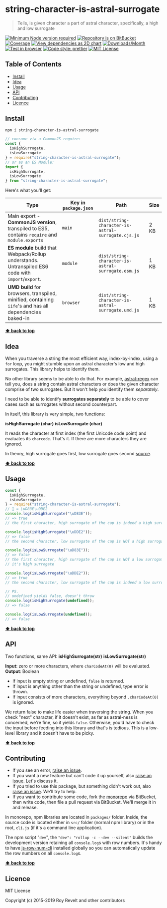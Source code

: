# string-character-is-astral-surrogate

> Tells, is given character a part of astral character, specifically, a high and low surrogate

[![Minimum Node version required][node-img]][node-url]
[![Repository is on BitBucket][bitbucket-img]][bitbucket-url]
[![Coverage][cov-img]][cov-url]
[![View dependencies as 2D chart][deps2d-img]][deps2d-url]
[![Downloads/Month][downloads-img]][downloads-url]
[![Test in browser][runkit-img]][runkit-url]
[![Code style: prettier][prettier-img]][prettier-url]
[![MIT License][license-img]][license-url]

## Table of Contents

- [Install](#markdown-header-install)
- [Idea](#markdown-header-idea)
- [Usage](#markdown-header-usage)
- [API](#markdown-header-api)
- [Contributing](#markdown-header-contributing)
- [Licence](#markdown-header-licence)

## Install

```bash
npm i string-character-is-astral-surrogate
```

```js
// consume via a CommonJS require:
const {
  isHighSurrogate,
  isLowSurrogate
} = require("string-character-is-astral-surrogate");
// or as an ES Module:
import {
  isHighSurrogate,
  isLowSurrogate
} from "string-character-is-astral-surrogate";
```

Here's what you'll get:

| Type                                                                                                    | Key in `package.json` | Path                                               | Size |
| ------------------------------------------------------------------------------------------------------- | --------------------- | -------------------------------------------------- | ---- |
| Main export - **CommonJS version**, transpiled to ES5, contains `require` and `module.exports`          | `main`                | `dist/string-character-is-astral-surrogate.cjs.js` | 2 KB |
| **ES module** build that Webpack/Rollup understands. Untranspiled ES6 code with `import`/`export`.      | `module`              | `dist/string-character-is-astral-surrogate.esm.js` | 1 KB |
| **UMD build** for browsers, transpiled, minified, containing `iife`'s and has all dependencies baked-in | `browser`             | `dist/string-character-is-astral-surrogate.umd.js` | 1 KB |

**[⬆ back to top](#markdown-header-string-character-is-astral-surrogate)**

## Idea

When you traverse a string the most efficient way, index-by-index, using a `for` loop, you might stumble upon an astral character's low and high surrogates. This library helps to identify them.

No other library seems to be able to do that. For example, [astral-regex](https://www.npmjs.com/package/astral-regex) can tell you, does a string contain astral characters or does the given character comprise of two surrogates. But it won't help you identify them _separately_.

I need to be able to identify **surrogates separately** to be able to cover cases such as surrogates without second counterpart.

In itself, this library is very simple, two functions:

**isHighSurrogate (char)**
**isLowSurrogate (char)**

It reads the character at first index (the first Unicode code point) and evaluates its `charcode`. That's it. If there are more characters they are ignored.

In theory, high surrogate goes first, low surrogate goes second [source](https://unicodebook.readthedocs.io/unicode_encodings.html#surrogates).

**[⬆ back to top](#markdown-header-string-character-is-astral-surrogate)**

## Usage

```js
const {
  isHighSurrogate,
  isLowSurrogate
} = require("string-character-is-astral-surrogate");
// 🧢 = \uD83E\uDDE2
console.log(isHighSurrogate("\uD83E"));
// => true
// the first character, high surrogate of the cap is indeed a high surrogate

console.log(isHighSurrogate("\uDDE2"));
// => false
// the second character, low surrogate of the cap is NOT a high surrogate

console.log(isLowSurrogate("\uD83E"));
// => false
// the first character, high surrogate of the cap is NOT a low surrogate
// it's high surrogate

console.log(isLowSurrogate("\uDDE2"));
// => true
// the second character, low surrogate of the cap is indeed a low surrogate

// PS.
// undefined yields false, doesn't throw
console.log(isHighSurrogate(undefined));
// => false

console.log(isLowSurrogate(undefined));
// => false
```

**[⬆ back to top](#markdown-header-string-character-is-astral-surrogate)**

## API

Two functions, same API:
**isHighSurrogate(str)**
**isLowSurrogate(str)**

**Input**: zero or more characters, where `charCodeAt(0)` will be evaluated.
**Output**: Boolean

- If input is empty string or undefined, `false` is returned.
- If input is anything other than the string or undefined, type error is thrown.
- If input consists of more characters, everything beyond `.charCodeAt(0)` is ignored.

We return false to make life easier when traversing the string. When you check "next" character, if it doesn't exist, as far as astral-ness is concerned, we're fine, so it yields `false`. Otherwise, you'd have to check the input before feeding into this library and that's is tedious. This is a low-level library and it doesn't have to be picky.

**[⬆ back to top](#markdown-header-string-character-is-astral-surrogate)**

## Contributing

- If you see an error, [raise an issue](https://bitbucket.org/codsen/codsen/issues/new?title=string-character-is-astral-surrogate%20package%20-%20put%20title%20here).
- If you want a new feature but can't code it up yourself, also [raise an issue](https://bitbucket.org/codsen/codsen/issues/new?title=string-character-is-astral-surrogate%20package%20-%20put%20title%20here). Let's discuss it.
- If you tried to use this package, but something didn't work out, also [raise an issue](https://bitbucket.org/codsen/codsen/issues/new?title=string-character-is-astral-surrogate%20package%20-%20put%20title%20here). We'll try to help.
- If you want to contribute some code, fork the [monorepo](https://bitbucket.org/codsen/codsen/src/) via BitBucket, then write code, then file a pull request via BitBucket. We'll merge it in and release.

In monorepo, npm libraries are located in `packages/` folder. Inside, the source code is located either in `src/` folder (normal npm library) or in the root, `cli.js` (if it's a command line application).

The npm script "`dev`", the `"dev": "rollup -c --dev --silent"` builds the development version retaining all `console.log`s with row numbers. It's handy to have [js-row-num-cli](https://www.npmjs.com/package/js-row-num-cli) installed globally so you can automatically update the row numbers on all `console.log`s.

**[⬆ back to top](#markdown-header-string-character-is-astral-surrogate)**

## Licence

MIT License

Copyright (c) 2015-2019 Roy Revelt and other contributors

[node-img]: https://img.shields.io/node/v/string-character-is-astral-surrogate.svg?style=flat-square&label=works%20on%20node
[node-url]: https://www.npmjs.com/package/string-character-is-astral-surrogate
[bitbucket-img]: https://img.shields.io/badge/repo-on%20BitBucket-brightgreen.svg?style=flat-square
[bitbucket-url]: https://bitbucket.org/codsen/codsen/src/master/packages/string-character-is-astral-surrogate
[cov-img]: https://img.shields.io/badge/coverage-100%25-brightgreen.svg?style=flat-square
[cov-url]: https://bitbucket.org/codsen/codsen/src/master/packages/string-character-is-astral-surrogate
[deps2d-img]: https://img.shields.io/badge/deps%20in%202D-see_here-08f0fd.svg?style=flat-square
[deps2d-url]: http://npm.anvaka.com/#/view/2d/string-character-is-astral-surrogate
[downloads-img]: https://img.shields.io/npm/dm/string-character-is-astral-surrogate.svg?style=flat-square
[downloads-url]: https://npmcharts.com/compare/string-character-is-astral-surrogate
[runkit-img]: https://img.shields.io/badge/runkit-test_in_browser-a853ff.svg?style=flat-square
[runkit-url]: https://npm.runkit.com/string-character-is-astral-surrogate
[prettier-img]: https://img.shields.io/badge/code_style-prettier-ff69b4.svg?style=flat-square
[prettier-url]: https://prettier.io
[license-img]: https://img.shields.io/badge/licence-MIT-51c838.svg?style=flat-square
[license-url]: https://bitbucket.org/codsen/codsen/src/master/LICENSE
